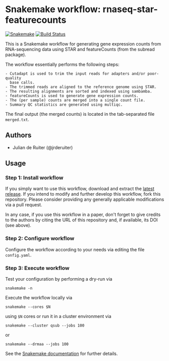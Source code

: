 # Snakemake workflow: rnaseq-star-featurecounts

[![Snakemake](https://img.shields.io/badge/snakemake-≥3.12.0-brightgreen.svg)](https://snakemake.bitbucket.io)
[![Build Status](https://travis-ci.org/snakemake-workflows/rnaseq-star-featurecounts.svg?branch=master)](https://travis-ci.org/snakemake-workflows/rnaseq-star-featurecounts)

This is a Snakemake workflow for generating gene expression counts from
RNA-sequencing data using STAR and featureCounts (from the subread package).

The workflow essentially performs the following steps:

    - Cutadapt is used to trim the input reads for adapters and/or poor-quality
      base calls.
    - The trimmed reads are aligned to the reference genome using STAR.
    - The resulting alignments are sorted and indexed using sambamba.
    - featureCounts is used to generate gene expression counts.
    - The (per sample) counts are merged into a single count file.
    - Summary QC statistics are generated using multiqc.

The final output (the merged counts) is located in the tab-separated file
`merged.txt`.

## Authors

* Julian de Ruiter (@jrderuiter)

## Usage

### Step 1: Install workflow

If you simply want to use this workflow, download and extract the [latest release](https://github.com/snakemake-workflows/rnaseq-star-featurecounts/releases).
If you intend to modify and further develop this workflow, fork this repository. Please consider providing any generally applicable modifications via a pull request.

In any case, if you use this workflow in a paper, don't forget to give credits to the authors by citing the URL of this repository and, if available, its DOI (see above).

### Step 2: Configure workflow

Configure the workflow according to your needs via editing the file `config.yaml`.

### Step 3: Execute workflow

Test your configuration by performing a dry-run via

    snakemake -n

Execute the workflow locally via

    snakemake --cores $N

using `$N` cores or run it in a cluster environment via

    snakemake --cluster qsub --jobs 100

or

    snakemake --drmaa --jobs 100

See the [Snakemake documentation](https://snakemake.readthedocs.io) for further details.
